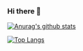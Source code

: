 ### Hi there 👋

<!--
**gbaranski/gbaranski** is a ✨ _special_ ✨ repository because its `README.md` (this file) appears on your GitHub profile.

Here are some ideas to get you started:

- 🔭 I’m currently working on ...
- 🌱 I’m currently learning ...
- 👯 I’m looking to collaborate on ...
- 🤔 I’m looking for help with ...
- 💬 Ask me about ...
- 📫 How to reach me: ...
- 😄 Pronouns: ...
- ⚡ Fun fact: ...
-->

[![Anurag's github stats](https://github-readme-stats.vercel.app/api?username=gbaranski)](https://github.com/anuraghazra/github-readme-stats)

[![Top Langs](https://github-readme-stats.vercel.app/api/top-langs/?username=gbaranski&exclude_repo=alarmclock-esp,aosp-calculator,calculator.gbaranski.com,gbaranski.com)](https://github.com/anuraghazra/github-readme-stats)


